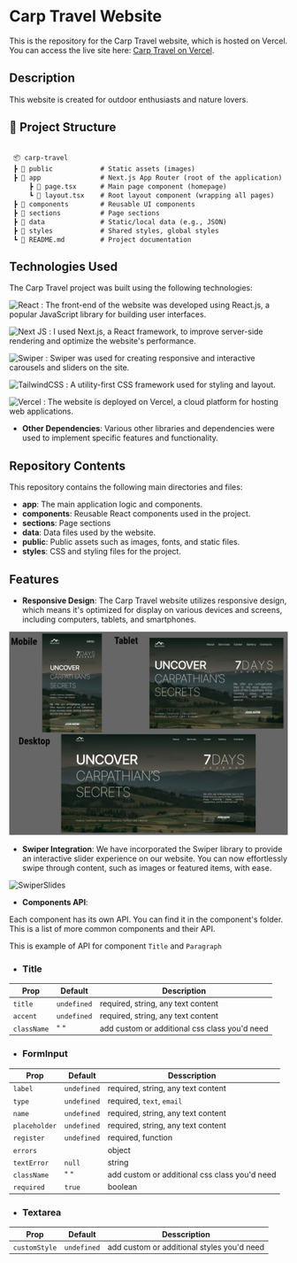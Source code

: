 # Carp Travel Website

This is the repository for the Carp Travel website, which is hosted on Vercel. You can access the live site here: [Carp Travel on Vercel](https://carp-travel-xi.vercel.app/).

## Description

This website is created for outdoor enthusiasts and nature lovers.

## 📁 Project Structure

```plaintext

 📦 carp-travel
 ┣ 📂 public            # Static assets (images)
 ┣ 📂 app               # Next.js App Router (root of the application)
     ┣ 📜 page.tsx      # Main page component (homepage)
     ┗ 📜 layout.tsx    # Root layout component (wrapping all pages)
 ┣ 📂 components        # Reusable UI components
 ┣ 📂 sections          # Page sections
 ┣ 📂 data              # Static/local data (e.g., JSON)
 ┣ 📂 styles            # Shared styles, global styles
 ┗ 📜 README.md         # Project documentation
```

## Technologies Used

The Carp Travel project was built using the following technologies:
  
  ![React](https://img.shields.io/badge/react-%2320232a.svg?style=for-the-badge&logo=react&logoColor=%2361DAFB) : The front-end of the website was developed using React.js, a popular JavaScript library for building user interfaces.

  ![Next JS](https://img.shields.io/badge/Next-black?style=for-the-badge&logo=next.js&logoColor=white) : I used Next.js, a React framework, to improve server-side rendering and optimize the website's performance.
 
  ![Swiper](https://img.shields.io/badge/Swiper-gray?style=for-the-badge&logo=swiper&logoColor=0070e4) : Swiper was used for creating responsive and interactive carousels and sliders on the site.

  ![TailwindCSS](https://img.shields.io/badge/tailwindcss-%2338B2AC.svg?style=for-the-badge&logo=tailwind-css&logoColor=white) : A utility-first CSS framework used for styling and layout.

  ![Vercel](https://img.shields.io/badge/vercel-%23000000.svg?style=for-the-badge&logo=vercel&logoColor=white) : The website is deployed on Vercel, a cloud platform for hosting web applications.

- **Other Dependencies**: Various other libraries and dependencies were used to implement specific features and functionality.


## Repository Contents

This repository contains the following main directories and files:

- **app**: The main application logic and components.
- **components**: Reusable React components used in the project.
- **sections**: Page sections
- **data**: Data files used by the website.
- **public**: Public assets such as images, fonts, and static files.
- **styles**: CSS and styling files for the project.

## Features

- **Responsive Design**: The Carp Travel website utilizes responsive design, which means it's optimized for display on various devices and screens, including computers, tablets, and smartphones.

![Adaptive](public/readme/collage.jpg)

- **Swiper Integration**: We have incorporated the Swiper library to provide an interactive slider experience on our website. You can now effortlessly swipe through content, such as images or featured items, with ease.

![SwiperSlides](public/readme/slides.gif)

- **Components API**:

Each component has its own API. You can find it in the component's folder. This
is a list of more common components and their API.

This is example of API for component `Title` and `Paragraph`

- ### Title

| Prop        | Default     | Description                                   |
| ----------- | ----------- | --------------------------------------------- |
| `title   `  | `undefined` | required, string, any text content            |
| `accent`    | `undefined` | required, string, any text content            |
| `className` | " "         | add custom or additional css class you'd need |


- ### FormInput

| Prop         | Default     | Desscription                                  |
| ------------ | ----------- | --------------------------------------------- |
| `label`      | `undefined` | required, string, any text content            |
| `type`       | `undefined` | required, `text`, `email`                     |
| `name`       | `undefined` | required, string, any text content            |
| `placeholder`| `undefined` | required, string, any text content            | 
| `register`   | `undefined` | required, function                            |
| `errors`     |             | object                                        |
| `textError`  | `null`      | string                                        |
| `className`  | " "         | add custom or additional css class you'd need |
| `required`   | `true`      | boolean                                       |

 - ### Textarea

| Prop         | Default     | Desscription                                  |
| ------------ | ----------- | --------------------------------------------- |
| `customStyle`| `undefined` | add custom or additional styles you'd need    |
